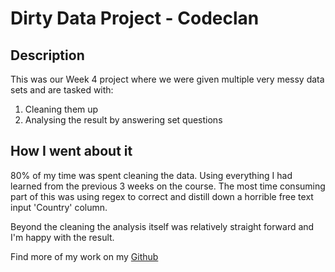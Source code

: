 <h1 id="toc_0">Dirty Data Project - Codeclan</h1>

<h2 id="toc_1">Description</h2>

<p>This was our Week 4 project where we were given multiple very messy data sets and are tasked with:</p>

<ol>
<li>Cleaning them up</li>
<li>Analysing the result by answering set questions</li>
</ol>

<h2 id="toc_2">How I went about it</h2>

<p>80% of my time was spent cleaning the data. Using everything I had learned from the previous 3 weeks on the course. The most time consuming part of this was using regex to correct and distill down a horrible free text input &#39;Country&#39; column. </p>

<p>Beyond the cleaning the analysis itself was relatively straight forward and I&#39;m happy with the result. </p>

<p>Find more of my work on my <a href=https://github.com/tomdavie</a>Github</p>
